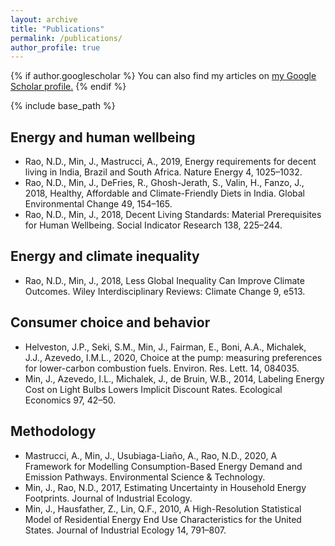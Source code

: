 ```yaml
---
layout: archive
title: "Publications"
permalink: /publications/
author_profile: true
---
```


{% if author.googlescholar %}
  You can also find my articles on <u><a href="{{author.googlescholar}}">my Google Scholar profile</a>.</u>
{% endif %}

{% include base_path %}


## Energy and human wellbeing
* Rao, N.D., Min, J., Mastrucci, A., 2019, Energy requirements for decent living in India, Brazil and South Africa. Nature Energy 4, 1025–1032.
* Rao, N.D., Min, J., DeFries, R., Ghosh-Jerath, S., Valin, H., Fanzo, J., 2018, Healthy, Affordable and Climate-Friendly Diets in India. Global Environmental Change 49, 154–165.
* Rao, N.D., Min, J., 2018, Decent Living Standards: Material Prerequisites for Human Wellbeing. Social Indicator Research 138, 225–244.

## Energy and climate inequality
* Rao, N.D., Min, J., 2018, Less Global Inequality Can Improve Climate Outcomes. Wiley Interdisciplinary Reviews: Climate Change 9, e513.

## Consumer choice and behavior
* Helveston, J.P., Seki, S.M., Min, J., Fairman, E., Boni, A.A., Michalek, J.J., Azevedo, I.M.L., 2020, Choice at the pump: measuring preferences for lower-carbon combustion fuels. Environ. Res. Lett. 14, 084035.
* Min, J., Azevedo, I.L., Michalek, J., de Bruin, W.B., 2014, Labeling Energy Cost on Light Bulbs Lowers Implicit Discount Rates. Ecological Economics 97, 42–50.

## Methodology
* Mastrucci, A., Min, J., Usubiaga-Liaño, A., Rao, N.D., 2020, A Framework for Modelling Consumption-Based Energy Demand and Emission Pathways. Environmental Science & Technology.
* Min, J., Rao, N.D., 2017, Estimating Uncertainty in Household Energy Footprints. Journal of Industrial Ecology.
* Min, J., Hausfather, Z., Lin, Q.F., 2010, A High-Resolution Statistical Model of Residential Energy End Use Characteristics for the United States. Journal of Industrial Ecology 14, 791–807.

<!-- {% for post in site.publications reversed %}
  {% include archive-single.html %}
{% endfor %} -->
